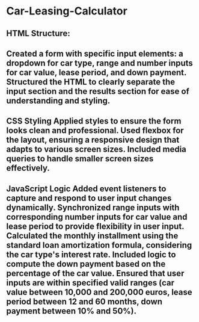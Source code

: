 # Car-Leasing-Calculator

HTML Structure:
---------------------------------------------------------------------------------------------------------------------------------------------------------------------------------
Created a form with specific input elements: a dropdown for car type, range and number inputs for car value, lease period, and down payment.
Structured the HTML to clearly separate the input section and the results section for ease of understanding and styling.
---------------------------------------------------------------------------------------------------------------------------------------------------------------------------------
CSS Styling
Applied styles to ensure the form looks clean and professional.
Used flexbox for the layout, ensuring a responsive design that adapts to various screen sizes.
Included media queries to handle smaller screen sizes effectively.
---------------------------------------------------------------------------------------------------------------------------------------------------------------------------------
JavaScript Logic
Added event listeners to capture and respond to user input changes dynamically.
Synchronized range inputs with corresponding number inputs for car value and lease period to provide flexibility in user input.
Calculated the monthly installment using the standard loan amortization formula, considering the car type's interest rate.
Included logic to compute the down payment based on the percentage of the car value.
Ensured that user inputs are within specified valid ranges (car value between 10,000 and 200,000 euros, lease period between 12 and 60 months, down payment between 10% and 50%).
---------------------------------------------------------------------------------------------------------------------------------------------------------------------------------
